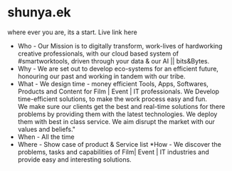 # shunya.ek
 where ever you are, its a start.
 Live link here
 
* Who - 
Our Mission is to digitally transform, work-lives of hardworking creative professionals, with our cloud based system of #smartworktools, driven through your data & our AI || bits&Bytes.
* Why - 	We are set out to develop eco-systems for an efficient future, honouring our past and working in tandem with our tribe.
* What - 	We design time - money efficient Tools, Apps, Softwares, Products and Content for Film | Event | IT professionals. 
          We Develop time-efficient solutions, to make the work process easy and fun.  
          We make sure our clients get the best and real-time solutions for there problems by providing them with the latest technologies.
          We deploy them with best in class service.
         We  aim disrupt the market with our values and beliefs."
* When - 	All the time
* Where	- Show case of product & Service list
*How	 - We discover the problems, tasks and capabilities of Film| Event | IT industries and provide easy and interesting solutions.
